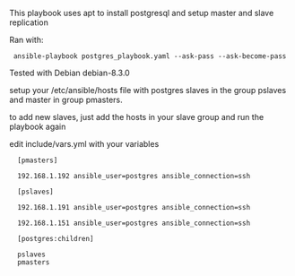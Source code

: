 
This playbook uses apt to install postgresql and setup master and slave replication

Ran with:

     ansible-playbook postgres_playbook.yaml --ask-pass --ask-become-pass

Tested with Debian debian-8.3.0

setup your /etc/ansible/hosts file with postgres slaves in the group pslaves and master in group pmasters.

to add new slaves, just add the hosts in your slave group and run the playbook again

edit include/vars.yml with your variables


      [pmasters]

      192.168.1.192 ansible_user=postgres ansible_connection=ssh

      [pslaves]

      192.168.1.191 ansible_user=postgres ansible_connection=ssh

      192.168.1.151 ansible_user=postgres ansible_connection=ssh

      [postgres:children]

      pslaves
      pmasters



